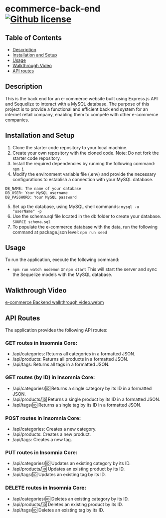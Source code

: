 # ecommerce-back-end    [![Github license](https://img.shields.io/badge/license-MIT-blue.svg)](https://opensource.org/licenses/MIT)

## Table of Contents
* [Description](#description)
* [Installation and Setup](#installationandsetup)
* [Usage](#usage)
* [Walkthrough Video](#walkthroughvideo)  
* [API routes](apiroutes)

## Description
This is the back end for an e-commerce website built using Express.js API and Sequelize to interact with a MySQL database. 
The purpose of this project is to provide a functional and efficient back end system for an internet retail company, enabling them to compete with other e-commerce companies.

## Installation and Setup
1. Clone the starter code repository to your local machine.
2. Create your own repository with the cloned code. Note: Do not fork the starter code repository.
3. Install the required dependencies by running the following command:
```npm i```
4. Modify the environment variable file (.env) and provide the necessary configurations to establish a connection with your MySQL database.
```
DB_NAME: The name of your database
DB_USER: Your MySQL username
DB_PASSWORD: Your MySQL password
```
5. Set up the database, using MySQL shell commands: 
```mysql -u "userName" -p```
6. Use the schema.sql file located in the db folder to create your database.
```SOURCE schema.sql```
7. To populate the e-commerce database with the data, run the following command at package.json level:
```npm run seed```

## Usage
To run the application, execute the following command:
- `npm run watch nodemon` or `npm start` 
This will start the server and sync the Sequelize models with the MySQL database.

## Walkthrough Video
[e-commerce Backend walkthrough video.webm](https://github.com/JessFarron/ecommerce-back-end/assets/126412050/15e440ec-1422-4266-a7f2-00876cf7e50c)

## API Routes
The application provides the following API routes:

### GET routes in Insomnia Core:
- /api/categories: Returns all categories in a formatted JSON.
- /api/products: Returns all products in a formatted JSON.
- /api/tags: Returns all tags in a formatted JSON.

### GET routes (by ID) in Insomnia Core:
- /api/categories/:id: Returns a single category by its ID in a formatted JSON.
- /api/products/:id: Returns a single product by its ID in a formatted JSON.
- /api/tags/:id: Returns a single tag by its ID in a formatted JSON.

### POST routes in Insomnia Core:
- /api/categories: Creates a new category.
- /api/products: Creates a new product.
- /api/tags: Creates a new tag.

### PUT routes in Insomnia Core:
- /api/categories/:id: Updates an existing category by its ID.
- /api/products/:id: Updates an existing product by its ID.
- /api/tags/:id: Updates an existing tag by its ID.

### DELETE routes in Insomnia Core:
- /api/categories/:id: Deletes an existing category by its ID.
- /api/products/:id: Deletes an existing product by its ID.
- /api/tags/:id: Deletes an existing tag by its ID.
